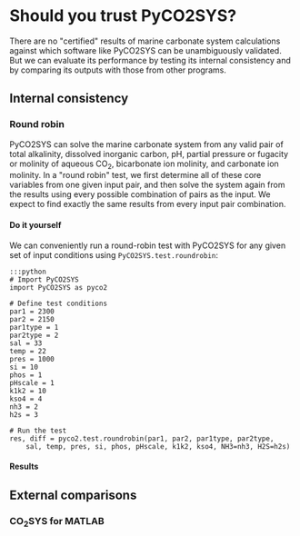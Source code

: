 # Should you trust PyCO2SYS?

There are no "certified" results of marine carbonate system calculations against which software like PyCO2SYS can be unambiguously validated.  But we can evaluate its performance by testing its internal consistency and by comparing its outputs with those from other programs.

## Internal consistency

### Round robin

PyCO2SYS can solve the marine carbonate system from any valid pair of total alkalinity, dissolved inorganic carbon, pH, partial pressure or fugacity or molinity of aqueous CO<sub>2</sub>, bicarbonate ion molinity, and carbonate ion molinity.  In a "round robin" test, we first determine all of these core variables from one given input pair, and then solve the system again from the results using every possible combination of pairs as the input.  We expect to find exactly the same results from every input pair combination.

#### Do it yourself

We can conveniently run a round-robin test with PyCO2SYS for any given set of input conditions using `PyCO2SYS.test.roundrobin`:

    :::python
    # Import PyCO2SYS
    import PyCO2SYS as pyco2

    # Define test conditions
    par1 = 2300
    par2 = 2150
    par1type = 1
    par2type = 2
    sal = 33
    temp = 22
    pres = 1000
    si = 10
    phos = 1
    pHscale = 1
    k1k2 = 10
    kso4 = 4
    nh3 = 2
    h2s = 3

    # Run the test
    res, diff = pyco2.test.roundrobin(par1, par2, par1type, par2type,
        sal, temp, pres, si, phos, pHscale, k1k2, kso4, NH3=nh3, H2S=h2s)

#### Results

## External comparisons

### CO<sub>2</sub>SYS for MATLAB
